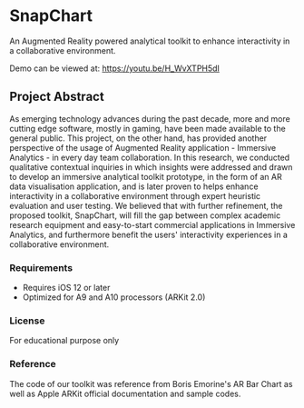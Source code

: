 # SnapChart
An Augmented Reality powered analytical toolkit to enhance interactivity in a collaborative environment.

Demo can be viewed at: https://youtu.be/H_WvXTPH5dI


## Project Abstract
As emerging technology advances during the past decade, more and more cutting edge software, mostly in gaming, have been made available to the general public. This project, on the other hand, has provided another perspective of the usage of Augmented Reality application - Immersive Analytics - in every day team collaboration. In this research, we conducted qualitative contextual inquiries in which insights were addressed and drawn to develop an immersive analytical toolkit prototype, in the form of an AR data visualisation application, and is later proven to helps enhance interactivity in a collaborative environment through expert heuristic evaluation and user testing. We believed that with further refinement, the proposed toolkit, SnapChart, will fill the gap between complex academic research equipment and easy-to-start commercial applications in Immersive Analytics, and furthermore benefit the users' interactivity experiences in a collaborative environment.

### Requirements
- Requires iOS 12 or later
- Optimized for A9 and A10 processors (ARKit 2.0)

### License
For educational purpose only

### Reference
The code of our toolkit was reference from Boris Emorine's AR Bar Chart as well as Apple ARKit official documentation and sample codes.

